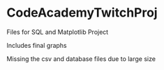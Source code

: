 # CodeAcademyTwitchProj
Files for SQL and Matplotlib Project

Includes final graphs

Missing the csv and database files due to large size
